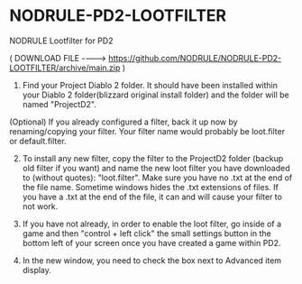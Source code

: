 # NODRULE-PD2-LOOTFILTER
NODRULE Lootfilter for PD2

( DOWNLOAD FILE ----> https://github.com/NODRULE/NODRULE-PD2-LOOTFILTER/archive/main.zip )

1. Find your Project Diablo 2 folder. It should have been installed within your Diablo 2 folder(blizzard original install folder) and the folder will be named "ProjectD2".

(Optional) If you already configured a filter, back it up now by renaming/copying your filter. Your filter name would probably be loot.filter or default.filter.

2. To install any new filter, copy the filter to the ProjectD2 folder (backup old filter if you want) and name the new loot filter you have downloaded to (without quotes): "loot.filter". Make sure you have no .txt at the end of the file name. Sometime windows hides the .txt extensions of files. If you have a .txt at the end of the file, it can and will cause your filter to not work.

3. If you have not already, in order to enable the loot filter, go inside of a game and then "control + left click" the small settings button in the bottom left of your screen once you have created a game within PD2.

4. In the new window, you need to check the box next to Advanced item display.
